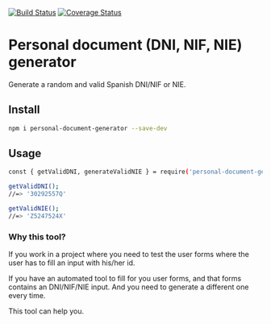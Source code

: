 [![Build Status](https://travis-ci.org/JuanMaRuiz/document-generator.svg?branch=master)](https://travis-ci.org/JuanMaRuiz/document-generator)
[![Coverage Status](https://coveralls.io/repos/github/JuanMaRuiz/document-generator/badge.svg?branch=master)](https://coveralls.io/github/JuanMaRuiz/document-generator?branch=master)

# Personal document (DNI, NIF, NIE) generator

Generate a random and valid Spanish DNI/NIF or NIE.

## Install

```bash
npm i personal-document-generator --save-dev
```

## Usage

```bash
const { getValidDNI, generateValidNIE } = require('personal-document-generator');

getValidDNI();
//=> '30292557Q'

getValidNIE();
//=> 'Z5247524X'
```

### Why this tool?

If you work in a project where you need to test the user forms where the user has to fill an input with his/her id.

If you have an automated tool to fill for you user forms, and that forms contains an DNI/NIF/NIE input. And you need to generate a different one every time.

This tool can help you.

